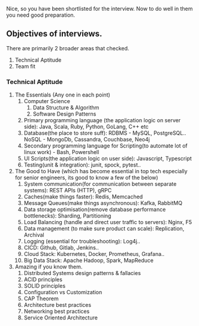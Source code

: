 Nice, so you have been shortlisted for the interview. Now to do well in them you need good preparation. 

## Objectives of interviews.

There are primarily 2 broader areas that checked.
1. Technical Aptitude
2. Team fit

### Technical Aptitude
1. The Essentials (Any one in each point)
    1. Computer Science 
        1. Data Structure & Algorithm
        2. Software Design Patterns
    2. Primary programming language (the application logic on server side): Java, Scala, Ruby, Python, GoLang, C++ etc
    3. Database(the place to store suff): RDBMS - MySQL, PostgreSQL.. NoSQL - MongoDb, Cassandra, Couchbase, Neo4j 
    4. Secondary programming language for Scripting(to automate lot of linux work) - Bash, Powershell
    5. UI Scripts(the application logic on user side): Javascript, Typescript
    6. Testing(unit & integration): junit, spock, pytest..
2. The Good to Have (which has become essential in top tech especially for senior engineers, its good to know a few of the below)
    1. System communication(for communication between separate systems): REST APIs (HTTP), gRPC
    2. Caches(make things faster): Redis, Memcached
    3. Message Queues(make things asynchronous): Kafka, RabbitMQ
    4. Data storage optimisation(remove database performance bottlenecks): Sharding, Partitioning
    5. Load Balancing (handle and direct user traffic to servers): Nginx, F5 
    6. Data management (to make sure product can scale): Replication, Archival
    7. Logging (essential for troubleshooting): Log4j..
    8. CICD: Github, Gitlab, Jenkins..
    9. Cloud Stack: Kubernetes, Docker, Prometheus, Grafana..
    10. Big Data Stack: Apache Hadoop, Spark, MapReduce
3. Amazing if you know them.
    1. Distributed Systems design patterns & fallacies
    2. ACID principles
    3. SOLID principles
    4. Configuration vs Customization
    5. CAP Theorem
    6. Architecture best practices
    7. Networking best practices
    8. Service Oriented Architecture


